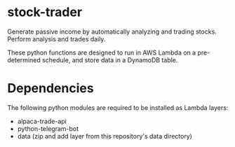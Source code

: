 # stock-trader

Generate passive income by automatically analyzing and trading stocks. Perform analysis and trades daily.

These python functions are designed to run in AWS Lambda on a pre-determined schedule, and store data in a DynamoDB table.

# Dependencies

The following python modules are required to be installed as Lambda layers:
 - alpaca-trade-api
 - python-telegram-bot
 - data (zip and add layer from this repository's data directory)
